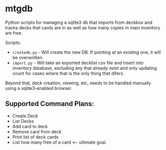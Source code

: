 mtgdb
=====

Python scripts for managing a sqlite3 db that imports from deckbox and tracks
decks that cards are in as well as how many copies in main inventory are free.

Scripts:
* `createdb.py` - Will create the new DB. If pointing at an existing one, it
will be overwritten.
* `import.py` - Will take an exported decklist csv file and insert into
inventory database, excluding any that already exist and only updating count
for cases where that is the only thing that difers.

Beyond that, deck creation, viewing, etc, needs to be handled manually using a
sqlite3-enabled browser.

Supported Command Plans:
------------------------

* Create Deck
* List Decks
* Add card to deck
* Remove card from deck
* Print list of deck cards
* List how many free of a card <-- ultimate goal.
